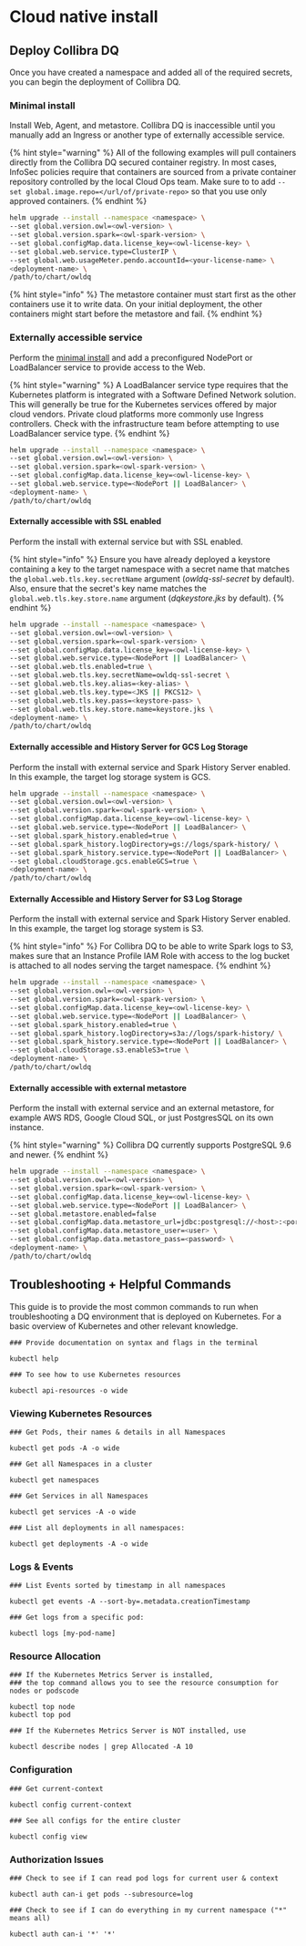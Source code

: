 # Cloud native install

## Deploy Collibra DQ

Once you have created a namespace and added all of the required secrets, you can begin the deployment of Collibra DQ.

### Minimal install

Install Web, Agent, and metastore. Collibra DQ is inaccessible until you manually add an Ingress or another type of externally accessible service.

{% hint style="warning" %}
All of the following examples will pull containers directly from the Collibra DQ secured container registry. In most cases, InfoSec policies require that containers are sourced from a private container repository controlled by the local Cloud Ops team. Make sure to to add `--set global.image.repo=</url/of/private-repo>` so that you use only approved containers.
{% endhint %}

```bash
helm upgrade --install --namespace <namespace> \
--set global.version.owl=<owl-version> \
--set global.version.spark=<owl-spark-version> \
--set global.configMap.data.license_key=<owl-license-key> \
--set global.web.service.type=ClusterIP \
--set global.web.usageMeter.pendo.accountId=<your-license-name> \
<deployment-name> \
/path/to/chart/owldq
```

{% hint style="info" %}
The metastore container must start first as the other containers use it to write data. On your initial deployment, the other containers might start before the metastore and fail.
{% endhint %}

### Externally accessible service

Perform the [minimal install](deploying-cloud-native-owldq.md#minimal-install) and add a preconfigured NodePort or LoadBalancer service to provide access to the Web.

{% hint style="warning" %}
A LoadBalancer service type requires that the Kubernetes platform is integrated with a Software Defined Network solution. This will generally be true for the Kubernetes services offered by major cloud vendors. Private cloud platforms more commonly use Ingress controllers. Check with the infrastructure team before attempting to use LoadBalancer service type.
{% endhint %}

```bash
helm upgrade --install --namespace <namespace> \
--set global.version.owl=<owl-version> \
--set global.version.spark=<owl-spark-version> \
--set global.configMap.data.license_key=<owl-license-key> \
--set global.web.service.type=<NodePort || LoadBalancer> \
<deployment-name> \
/path/to/chart/owldq
```

#### Externally accessible with SSL enabled

Perform the install with external service but with SSL enabled.

{% hint style="info" %}
Ensure you have already deployed a keystore containing a key to the target namespace with a secret name that matches the `global.web.tls.key.secretName` argument (_owldq-ssl-secret_ by default). Also, ensure that the secret's key name matches the `global.web.tls.key.store.name` argument (_dqkeystore.jks_ by default).
{% endhint %}

```bash
helm upgrade --install --namespace <namespace> \
--set global.version.owl=<owl-version> \
--set global.version.spark=<owl-spark-version> \
--set global.configMap.data.license_key=<owl-license-key> \
--set global.web.service.type=<NodePort || LoadBalancer> \
--set global.web.tls.enabled=true \
--set global.web.tls.key.secretName=owldq-ssl-secret \
--set global.web.tls.key.alias=<key-alias> \
--set global.web.tls.key.type=<JKS || PKCS12> \
--set global.web.tls.key.pass=<keystore-pass> \
--set global.web.tls.key.store.name=keystore.jks \ 
<deployment-name> \
/path/to/chart/owldq
```

#### Externally accessible and History Server for GCS Log Storage

Perform the install with external service and Spark History Server enabled. In this example, the target log storage system is GCS.

```bash
helm upgrade --install --namespace <namespace> \
--set global.version.owl=<owl-version> \
--set global.version.spark=<owl-spark-version> \
--set global.configMap.data.license_key=<owl-license-key> \
--set global.web.service.type=<NodePort || LoadBalancer> \
--set global.spark_history.enabled=true \
--set global.spark_history.logDirectory=gs://logs/spark-history/ \
--set global.spark_history.service.type=<NodePort || LoadBalancer> \
--set global.cloudStorage.gcs.enableGCS=true \
<deployment-name> \
/path/to/chart/owldq
```

#### Externally Accessible and History Server for S3 Log Storage

Perform the install with external service and Spark History Server enabled. In this example, the target log storage system is S3.

{% hint style="info" %}
For Collibra DQ to be able to write Spark logs to S3, makes sure that an Instance Profile IAM Role with access to the log bucket is attached to all nodes serving the target namespace.
{% endhint %}

```bash
helm upgrade --install --namespace <namespace> \
--set global.version.owl=<owl-version> \
--set global.version.spark=<owl-spark-version> \
--set global.configMap.data.license_key=<owl-license-key> \
--set global.web.service.type=<NodePort || LoadBalancer> \
--set global.spark_history.enabled=true \
--set global.spark_history.logDirectory=s3a://logs/spark-history/ \
--set global.spark_history.service.type=<NodePort || LoadBalancer> \
--set global.cloudStorage.s3.enableS3=true \
<deployment-name> \
/path/to/chart/owldq
```

#### Externally accessible with external metastore

Perform the install with external service and an external metastore, for example AWS RDS, Google Cloud SQL, or just PostgresSQL on its own instance.

{% hint style="warning" %}
Collibra DQ currently supports PostgreSQL 9.6 and newer.
{% endhint %}

```bash
helm upgrade --install --namespace <namespace> \
--set global.version.owl=<owl-version> \
--set global.version.spark=<owl-spark-version> \
--set global.configMap.data.license_key=<owl-license-key> \
--set global.web.service.type=<NodePort || LoadBalancer> \
--set global.metastore.enabled=false                                        
--set global.configMap.data.metastore_url=jdbc:postgresql://<host>:<port>/<database>
--set global.configMap.data.metastore_user=<user> \
--set global.configMap.data.metastore_pass=<password> \
<deployment-name> \
/path/to/chart/owldq
```

## Troubleshooting + Helpful Commands

This guide is to provide the most common commands to run when troubleshooting a DQ environment that is deployed on Kubernetes. For a basic overview of Kubernetes and other relevant knowledge.

```
### Provide documentation on syntax and flags in the terminal

kubectl help

### To see how to use Kubernetes resources

kubectl api-resources -o wide
```

### Viewing Kubernetes Resources

```
### Get Pods, their names & details in all Namespaces

kubectl get pods -A -o wide

### Get all Namespaces in a cluster

kubectl get namespaces

### Get Services in all Namespaces

kubectl get services -A -o wide

### List all deployments in all namespaces:

kubectl get deployments -A -o wide
```

### Logs & Events

```
### List Events sorted by timestamp in all namespaces

kubectl get events -A --sort-by=.metadata.creationTimestamp

### Get logs from a specific pod:

kubectl logs [my-pod-name]
```

### Resource Allocation

```
### If the Kubernetes Metrics Server is installed, 
### the top command allows you to see the resource consumption for nodes or podscode

kubectl top node
kubectl top pod

### If the Kubernetes Metrics Server is NOT installed, use

kubectl describe nodes | grep Allocated -A 10 
```

### Configuration

```
### Get current-context

kubectl config current-context

### See all configs for the entire cluster

kubectl config view
```

### Authorization Issues

```
### Check to see if I can read pod logs for current user & context

kubectl auth can-i get pods --subresource=log

### Check to see if I can do everything in my current namespace ("*" means all)

kubectl auth can-i '*' '*'
```
